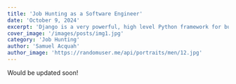 ```yaml
---
title: 'Job Hunting as a Software Engineer'
date: 'October 9, 2024'
excerpt: 'Django is a very powerful, high level Python framework for building web applications'
cover_image: '/images/posts/img1.jpg'
category: 'Job Hunting'
author: 'Samuel Acquah'
author_image: 'https://randomuser.me/api/portraits/men/12.jpg'
---
```


<!-- Markdown generator - https://jaspervdj.be/lorem-markdownum/ -->

 Would be updated soon!